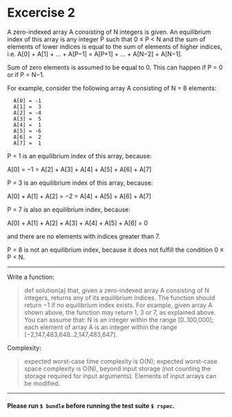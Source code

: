# Excercise 2
A zero-indexed array A consisting of N integers is given. An equilibrium index of this array is any integer P such that 0 ≤ P < N and the sum of elements of lower indices is equal to the sum of elements of higher indices, i.e.
A[0] + A[1] + ... + A[P−1] = A[P+1] + ... + A[N−2] + A[N−1].

Sum of zero elements is assumed to be equal to 0. This can happen if P = 0 or if P = N−1.

For example, consider the following array A consisting of N = 8 elements:
```
  A[0] = -1
  A[1] =  3
  A[2] = -4
  A[3] =  5
  A[4] =  1
  A[5] = -6
  A[6] =  2
  A[7] =  1
```

P = 1 is an equilibrium index of this array, because:

A[0] = −1 = A[2] + A[3] + A[4] + A[5] + A[6] + A[7]

P = 3 is an equilibrium index of this array, because:

A[0] + A[1] + A[2] = −2 = A[4] + A[5] + A[6] + A[7]

P = 7 is also an equilibrium index, because:

A[0] + A[1] + A[2] + A[3] + A[4] + A[5] + A[6] = 0

and there are no elements with indices greater than 7.

P = 8 is not an equilibrium index, because it does not fulfill the condition 0 ≤ P < N.

-----

Write a function:<br>
> def solution(a)
  that, given a zero-indexed array A consisting of N integers, returns any of its equilibrium indices. The function should return −1 if no equilibrium index exists.
  For example, given array A shown above, the function may return 1, 3 or 7, as explained above.
  You can assume that:
  N is an integer within the range [0..100,000];
  each element of array A is an integer within the range [−2,147,483,648..2,147,483,647].


Complexity:<br>

  > expected worst-case time complexity is O(N);
  expected worst-case space complexity is O(N), beyond input storage (not counting the storage required for input arguments).
  Elements of input arrays can be modified.

  ------
  #### Please run `$ bundle` before running the test suite `$ rspec`.
